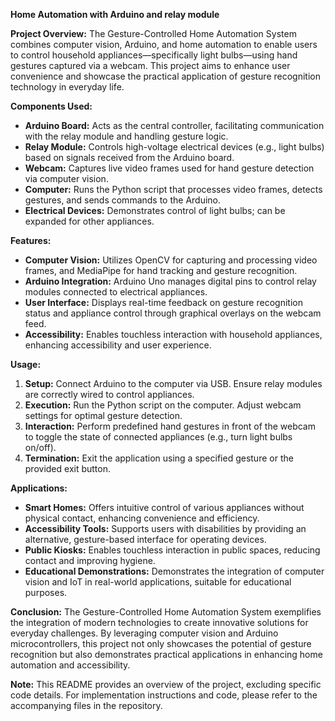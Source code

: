 **Home Automation with Arduino and relay module**

**Project Overview:**
The Gesture-Controlled Home Automation System combines computer vision, Arduino, and home automation to enable users to control household appliances—specifically light bulbs—using hand gestures captured via a webcam. This project aims to enhance user convenience and showcase the practical application of gesture recognition technology in everyday life.

**Components Used:**
- **Arduino Board:** Acts as the central controller, facilitating communication with the relay module and handling gesture logic.
- **Relay Module:** Controls high-voltage electrical devices (e.g., light bulbs) based on signals received from the Arduino board.
- **Webcam:** Captures live video frames used for hand gesture detection via computer vision.
- **Computer:** Runs the Python script that processes video frames, detects gestures, and sends commands to the Arduino.
- **Electrical Devices:** Demonstrates control of light bulbs; can be expanded for other appliances.

**Features:**
- **Computer Vision:** Utilizes OpenCV for capturing and processing video frames, and MediaPipe for hand tracking and gesture recognition.
- **Arduino Integration:** Arduino Uno manages digital pins to control relay modules connected to electrical appliances.
- **User Interface:** Displays real-time feedback on gesture recognition status and appliance control through graphical overlays on the webcam feed.
- **Accessibility:** Enables touchless interaction with household appliances, enhancing accessibility and user experience.

**Usage:**
1. **Setup:** Connect Arduino to the computer via USB. Ensure relay modules are correctly wired to control appliances.
2. **Execution:** Run the Python script on the computer. Adjust webcam settings for optimal gesture detection.
3. **Interaction:** Perform predefined hand gestures in front of the webcam to toggle the state of connected appliances (e.g., turn light bulbs on/off).
4. **Termination:** Exit the application using a specified gesture or the provided exit button.

**Applications:**
- **Smart Homes:** Offers intuitive control of various appliances without physical contact, enhancing convenience and efficiency.
- **Accessibility Tools:** Supports users with disabilities by providing an alternative, gesture-based interface for operating devices.
- **Public Kiosks:** Enables touchless interaction in public spaces, reducing contact and improving hygiene.
- **Educational Demonstrations:** Demonstrates the integration of computer vision and IoT in real-world applications, suitable for educational purposes.

**Conclusion:**
The Gesture-Controlled Home Automation System exemplifies the integration of modern technologies to create innovative solutions for everyday challenges. By leveraging computer vision and Arduino microcontrollers, this project not only showcases the potential of gesture recognition but also demonstrates practical applications in enhancing home automation and accessibility.

**Note:** This README provides an overview of the project, excluding specific code details. For implementation instructions and code, please refer to the accompanying files in the repository.
